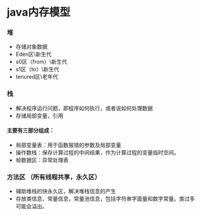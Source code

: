 # java内存模型
### 堆
* 存储对象数据
* Eden区\新生代
* s0区（from）\新生代
* s1区（to）\新生代
* tenured区\老年代

### 栈
* 解决程序运行问题，即程序如何执行，或者说如何处理数据
* 存储局部变量，引用
#### 主要有三部分组成：
* 局部变量表：用于函数报错的参数及局部变量
* 操作数栈：保存计算过程的中间结果，作为计算过程的变量临时空间。
* 帧数据区：异常处理表

### 方法区 （所有线程共享，永久区）
* 辅助堆栈的快永久区，解决堆栈信息的产生
* 存放类信息，常量信息，常量池信息，包括字符串字面量和数字常量。类过多可能会溢出。



